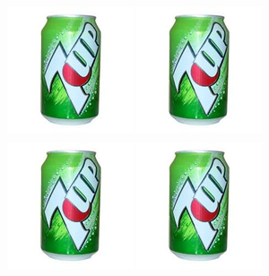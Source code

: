 ![Alt text](C1001G2.png?raw=true "Title")
![plot](./C1001G2.png)


![Alt text](images/C1001G2.png?raw=true "Title")
![plot](./images/C1001G2.png)
